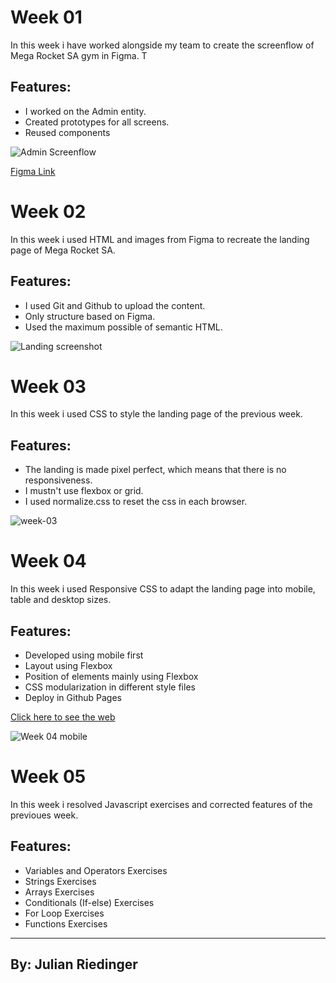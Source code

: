 # Week 01

In this week i have worked alongside my team to create the screenflow of Mega Rocket SA gym in Figma. T

## Features:

- I worked on the Admin entity.
- Created prototypes for all screens.
- Reused components

![Admin Screenflow](https://user-images.githubusercontent.com/90704238/227729516-9a63fcdd-a4a8-4a30-8746-c04baf1ebf07.png)

[Figma Link](https://www.figma.com/file/IGkIxih6STHxdBqnuGYTlR/BaSP-m2023-MegaRocket-Nico?node-id=41-4)


# Week 02
In this week i used HTML and images from Figma to recreate the landing page of Mega Rocket SA.

## Features:

- I used Git and Github to upload the content.
- Only structure based on Figma.
- Used the maximum possible of semantic HTML.

![Landing screenshot](https://user-images.githubusercontent.com/90704238/227729201-54f3e621-ac4b-4745-b138-68272d1264cb.png)

# Week 03

In this week i used CSS to style the landing page of the previous week.

## Features:

- The landing is made pixel perfect, which means that there is no responsiveness. 
- I mustn't use flexbox or grid.
- I used normalize.css to reset the css in each browser.

![week-03](https://user-images.githubusercontent.com/90704238/229373933-7dbc315b-69d5-4b7d-bb2f-fb86849bdb99.png)

# Week 04

In this week i used Responsive CSS to adapt the landing page into mobile, table and desktop sizes.

## Features:
 
- Developed using mobile first
- Layout using Flexbox
- Position of elements mainly using Flexbox
- CSS modularization in different style files
- Deploy in Github Pages

[Click here to see the web](https://julianriedinger7.github.io/BaSP-M2023/Week-04/)

![Week 04 mobile](https://user-images.githubusercontent.com/90704238/230983388-645325c7-2173-4546-834d-6de0c7726b2e.png)

# Week 05

In this week i resolved Javascript exercises and corrected features of the previoues week.

## Features: 

- Variables and Operators Exercises
- Strings Exercises
- Arrays Exercises
- Conditionals (If-else) Exercises
- For Loop Exercises
- Functions Exercises


---
By: Julian Riedinger
---